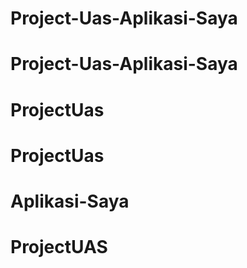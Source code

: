 # Project-Uas-Aplikasi-Saya
# Project-Uas-Aplikasi-Saya
# ProjectUas
# ProjectUas
# Aplikasi-Saya
# ProjectUAS
